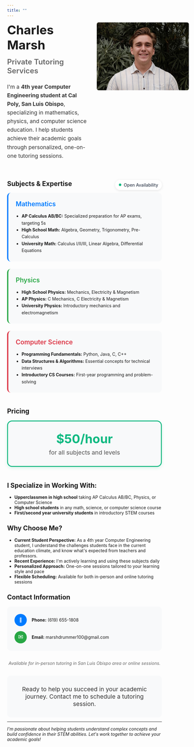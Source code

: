 ```yaml
---
title: ""
---
```


<div style="display: flex; gap: 2rem; align-items: flex-start; margin: 0 0 2rem; flex-wrap: nowrap;">
  <div style="flex: 1; min-width: 260px;">
    <h1 style="margin: 0 0 1rem; font-size: 2.5rem; font-weight: 700;">Charles Marsh</h1>
    <h2 style="margin: 0 0 1.5rem; font-size: 1.5rem; font-weight: 600; color: #666;">Private Tutoring Services</h2>
    <p style="font-size: 1.1rem; line-height: 1.6; color: #333; margin: 0 0 2rem;">
      I'm a <strong>4th year Computer Engineering student at Cal Poly, San Luis Obispo</strong>, specializing in mathematics, physics, and computer science education. I help students achieve their academic goals through personalized, one-on-one tutoring sessions.
    </p>
  </div>
  <div style="flex: 0 0 300px; text-align: center;">
    <img src="/takeitslo-headshot.jpg" alt="Charles Marsh" style="width: 100%; height: auto; border-radius: 6px; margin-bottom: 1rem;" />
  </div>
</div>

<div style="position: relative; margin-bottom: 2rem;">
  <div style="position: absolute; top: 0; right: 0; display: flex; align-items: center; gap: 8px; background-color: rgba(255,255,255,.95); padding: 8px 12px; border-radius: 20px; box-shadow: 0 2px 8px rgba(0,0,0,.1); backdrop-filter: blur(10px);">
    <div style="width: 8px; height: 8px; background-color: #10b981; border-radius: 50%; animation: pulse 2s infinite;"></div>
    <span style="font-size: 14px; font-weight: 500; color: #374151;">Open Availability</span>
  </div>
</div>

## Subjects & Expertise

<div style="display: flex; flex-direction: column; gap: 1.5rem; margin-bottom: 3rem;">
  <div style="background: #f8f9fa; padding: 1.5rem; border-radius: 12px; border-left: 4px solid #007bff;">
    <h3 style="font-size: 1.3rem; font-weight: 600; margin: 0 0 1rem; color: #007bff;">Mathematics</h3>
    <ul style="margin: 0; padding-left: 1.2rem; line-height: 1.6;">
      <li><strong>AP Calculus AB/BC:</strong> Specialized preparation for AP exams, targeting 5s</li>
      <li><strong>High School Math:</strong> Algebra, Geometry, Trigonometry, Pre-Calculus</li>
      <li><strong>University Math:</strong> Calculus I/II/III, Linear Algebra, Differential Equations</li>
    </ul>
  </div>
  
  <div style="background: #f8f9fa; padding: 1.5rem; border-radius: 12px; border-left: 4px solid #28a745;">
    <h3 style="font-size: 1.3rem; font-weight: 600; margin: 0 0 1rem; color: #28a745;">Physics</h3>
    <ul style="margin: 0; padding-left: 1.2rem; line-height: 1.6;">
      <li><strong>High School Physics:</strong> Mechanics, Electricity & Magnetism</li>
      <li><strong>AP Physics:</strong> C Mechanics, C Electricity & Magnetism</li>
      <li><strong>University Physics:</strong> Introductory mechanics and electromagnetism</li>
    </ul>
  </div>
  
  <div style="background: #f8f9fa; padding: 1.5rem; border-radius: 12px; border-left: 4px solid #dc3545;">
    <h3 style="font-size: 1.3rem; font-weight: 600; margin: 0 0 1rem; color: #dc3545;">Computer Science</h3>
    <ul style="margin: 0; padding-left: 1.2rem; line-height: 1.6;">
      <li><strong>Programming Fundamentals:</strong> Python, Java, C, C++</li>
      <li><strong>Data Structures & Algorithms:</strong> Essential concepts for technical interviews</li>
      <li><strong>Introductory CS Courses:</strong> First-year programming and problem-solving</li>
    </ul>
  </div>
</div>

## Pricing

<div style="background: #f8f9fa; border: 3px solid #10b981; padding: 2rem; border-radius: 16px; text-align: center; margin-bottom: 3rem; box-shadow: 0 4px 12px rgba(16,185,129,.15);">
  <h2 style="font-size: 2.5rem; font-weight: 700; margin: 0 0 .5rem; color: #10b981;">$50/hour</h2>
  <p style="font-size: 1.2rem; margin: 0; color: #666; font-weight: 500;">for all subjects and levels</p>
</div>

## I Specialize in Working With:
- **Upperclassmen in high school** taking AP Calculus AB/BC, Physics, or Computer Science
- **High school students** in any math, science, or computer science course
- **First/second year university students** in introductory STEM courses

## Why Choose Me?
- **Current Student Perspective:** As a 4th year Computer Engineering student, I understand the challenges students face in the current education climate, and know what's expected from teachers and professors.
- **Recent Experience:** I'm actively learning and using these subjects daily
- **Personalized Approach:** One-on-one sessions tailored to your learning style and pace
- **Flexible Scheduling:** Available for both in-person and online tutoring sessions

## Contact Information

<div style="background: #f8f9fa; padding: 1.5rem; border-radius: 12px; margin-bottom: 2rem;">
  <div style="display: flex; align-items: center; gap: 1rem; margin-bottom: 1rem;">
    <div style="width: 40px; height: 40px; background: #007bff; border-radius: 50%; display: flex; align-items: center; justify-content: center; color: #fff; font-weight: 700;">📱</div>
    <div><strong>Phone:</strong> (619) 655-1808</div>
  </div>
  <div style="display: flex; align-items: center; gap: 1rem;">
    <div style="width: 40px; height: 40px; background: #28a745; border-radius: 50%; display: flex; align-items: center; justify-content: center; color: #fff; font-weight: 700;">✉️</div>
    <div><strong>Email:</strong> marshdrummer100@gmail.com</div>
  </div>
</div>

<p style="font-style: italic; color: #666; text-align: center; margin: 2rem 0;">
  Available for in-person tutoring in San Luis Obispo area or online sessions.
</p>

<div style="text-align: center; padding: 2rem; background: #f8f9fa; border-radius: 12px;">
  <p style="font-size: 1.2rem; color: #333; margin: 0;">
    Ready to help you succeed in your academic journey. Contact me to schedule a tutoring session.
  </p>
</div>

---

*I'm passionate about helping students understand complex concepts and build confidence in their STEM abilities. Let's work together to achieve your academic goals!*
